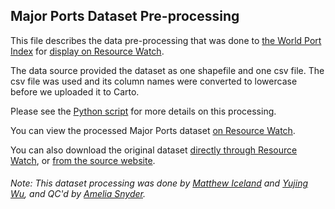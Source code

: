 ## Major Ports Dataset Pre-processing
This file describes the data pre-processing that was done to [the World Port Index](https://msi.nga.mil/Publications/WPI) for [display on Resource Watch](https://resourcewatch.org/data/explore/28d1f505-571c-4a52-8215-48ea02aa4928).

The data source provided the dataset as one shapefile and one csv file. The csv file was used and its column names were converted to lowercase before we uploaded it to Carto.

Please see the [Python script](https://github.com/resource-watch/data-pre-processing/blob/master/com_017_rw2_major_ports/com_017_rw2_major_ports_processing.py) for more details on this processing.

You can view the processed Major Ports dataset [on Resource Watch](https://resourcewatch.org/data/explore/28d1f505-571c-4a52-8215-48ea02aa4928).

You can also download the original dataset [directly through Resource Watch](https://wri-public-data.s3.amazonaws.com/resourcewatch/com_017_rw2_major_ports.zip), or [from the source website](https://msi.nga.mil/Publications/WPI).

###### Note: This dataset processing was done by [Matthew Iceland](https://github.com/miceland2) and [Yujing Wu](https://www.wri.org/profile/yujing-wu), and QC'd by [Amelia Snyder](https://www.wri.org/profile/amelia-snyder).
